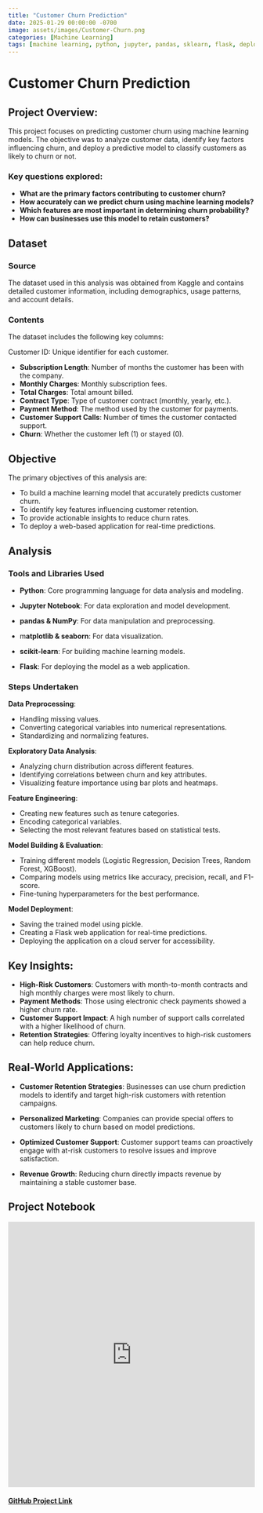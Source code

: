```yaml
---
title: "Customer Churn Prediction"
date: 2025-01-29 00:00:00 -0700
image: assets/images/Customer-Churn.png
categories: [Machine Learning]
tags: [machine learning, python, jupyter, pandas, sklearn, flask, deployment]     # TAG names should always be lowercase
---
```


# Customer Churn Prediction

## Project Overview:
This project focuses on predicting customer churn using machine learning models. The objective was to analyze customer data, identify key factors influencing churn, and deploy a predictive model to classify customers as likely to churn or not.

### Key questions explored:
- **What are the primary factors contributing to customer churn?**
- **How accurately can we predict churn using machine learning models?**
- **Which features are most important in determining churn probability?**
- **How can businesses use this model to retain customers?**

## Dataset
### Source
The dataset used in this analysis was obtained from Kaggle and contains detailed customer information, including demographics, usage patterns, and account details.

### Contents
The dataset includes the following key columns:

Customer ID: Unique identifier for each customer.
- **Subscription Length**: Number of months the customer has been with the company.
- **Monthly Charges**: Monthly subscription fees.
- **Total Charges**: Total amount billed.
- **Contract Type**: Type of customer contract (monthly, yearly, etc.).
- **Payment Method**: The method used by the customer for payments.
- **Customer Support Calls**: Number of times the customer contacted support.
- **Churn**: Whether the customer left (1) or stayed (0).

## Objective
The primary objectives of this analysis are:
- To build a machine learning model that accurately predicts customer churn.
- To identify key features influencing customer retention.
- To provide actionable insights to reduce churn rates.
- To deploy a web-based application for real-time predictions.

## Analysis

### Tools and Libraries Used

- **Python**: Core programming language for data analysis and modeling.

- **Jupyter Notebook**: For data exploration and model development.

- **pandas & NumPy**: For data manipulation and preprocessing.

- m**atplotlib & seaborn**: For data visualization.

- **scikit-learn**: For building machine learning models.

- **Flask**: For deploying the model as a web application.

### Steps Undertaken

**Data Preprocessing**:
- Handling missing values.
- Converting categorical variables into numerical representations.
- Standardizing and normalizing features.

**Exploratory Data Analysis**:
- Analyzing churn distribution across different features.
- Identifying correlations between churn and key attributes.
- Visualizing feature importance using bar plots and heatmaps.

**Feature Engineering**:
- Creating new features such as tenure categories.
- Encoding categorical variables.
- Selecting the most relevant features based on statistical tests.

**Model Building & Evaluation**:
- Training different models (Logistic Regression, Decision Trees, Random Forest, XGBoost).
- Comparing models using metrics like accuracy, precision, recall, and F1-score.
- Fine-tuning hyperparameters for the best performance.

**Model Deployment**:
- Saving the trained model using pickle.
- Creating a Flask web application for real-time predictions.
- Deploying the application on a cloud server for accessibility.

## Key Insights:
- **High-Risk Customers**: Customers with month-to-month contracts and high monthly charges were most likely to churn.
- **Payment Methods**: Those using electronic check payments showed a higher churn rate.
- **Customer Support Impact**: A high number of support calls correlated with a higher likelihood of churn.
- **Retention Strategies**: Offering loyalty incentives to high-risk customers can help reduce churn.

## Real-World Applications:

- **Customer Retention Strategies**: Businesses can use churn prediction models to identify and target high-risk customers with retention campaigns.

- **Personalized Marketing**: Companies can provide special offers to customers likely to churn based on model predictions.

- **Optimized Customer Support**: Customer support teams can proactively engage with at-risk customers to resolve issues and improve satisfaction.

- **Revenue Growth**: Reducing churn directly impacts revenue by maintaining a stable customer base.

## Project Notebook

<div style="display: flex; justify-content: flex-start;">
    <iframe title="Universities Analysis" width="900" height="541.25" 
            src="https://nbviewer.org/github/sikmat/ML-Churn-Prediction/blob/main/churn_prediction.ipynb"
            frameborder="0" allowFullScreen="true">
    </iframe>
</div>

#### [GitHub Project Link](<https://github.com/sikmat/ML-Churn-Prediction>)